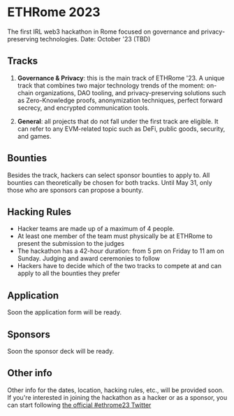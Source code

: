# ETHRome 2023

The first IRL web3 hackathon in Rome focused on governance and privacy-preserving technologies.
Date: October '23 (TBD)


## Tracks

1) **Governance & Privacy**:
this is the main track of ETHRome '23. A unique track that combines two major technology trends of the moment: 
on-chain organizations, DAO tooling, and privacy-preserving solutions such as Zero-Knowledge proofs, anonymization techniques, perfect forward secrecy, and encrypted communication tools.

2) **General**:
all projects that do not fall under the first track are eligible. It can refer to any EVM-related topic such as DeFi, public goods, security, and games.


## Bounties
Besides the track, hackers can select sponsor bounties to apply to. All bounties can theoretically be chosen for both tracks. Until May 31, only those who are sponsors can propose a bounty.


## Hacking Rules

- Hacker teams are made up of a maximum of 4 people. 
- At least one member of the team must physically be at ETHRome to present the submission to the judges
- The hackathon has a 42-hour duration: from 5 pm on Friday to 11 am on Sunday. Judging and award ceremonies to follow
- Hackers have to decide which of the two tracks to compete at and can apply to all the bounties they prefer


## Application
Soon the application form will be ready.


## Sponsors
Soon the sponsor deck will be ready. 


## Other info
Other info for the dates, location, hacking rules, etc., will be provided soon. If you're interested in joining the hackathon as a hacker or as a sponsor, you can start following [the official #ethrome23 Twitter](https://twitter.com/ethereumrome)
